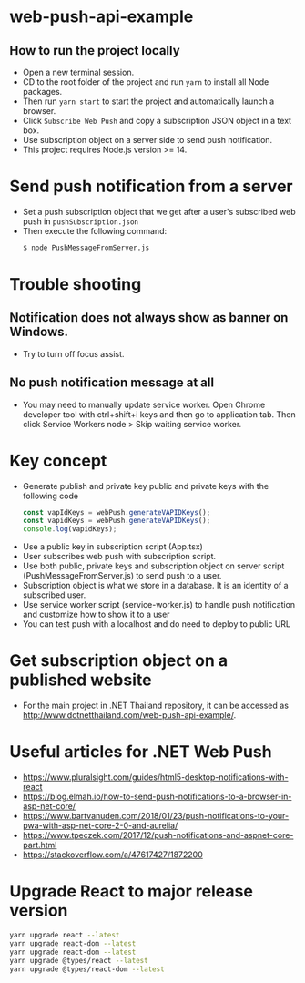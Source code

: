 # web-push-api-example

## How to run the project locally
- Open a new terminal session.
- CD to the root folder of the project and run `yarn` to install all Node packages.
- Then run `yarn start` to start the project and automatically launch a browser.
- Click `Subscribe Web Push` and copy a subscription JSON object in a text box. 
- Use subscription object on a server side to send push notification.
- This project requires Node.js version >= 14.


# Send push notification from a server
- Set a push subscription object that we get after a user's subscribed web push in `pushSubscription.json`
- Then execute the following command:
  ```sh
  $ node PushMessageFromServer.js
  ```

# Trouble shooting
## Notification does not always show as banner on Windows.
- Try to turn off focus assist.
## No push notification message at all
- You may need to manually update service worker. Open Chrome developer tool with ctrl+shift+i keys and then go to application tab.
  Then click Service Workers node > Skip waiting service worker.

# Key concept
- Generate publish and private key public and private keys with the following code
  ```js
  const vapIdKeys = webPush.generateVAPIDKeys();
  const vapidKeys = webPush.generateVAPIDKeys();
  console.log(vapidKeys);
  ```
- Use a public key in subscription script (App.tsx)
- User subscribes web push with subscription script.
- Use both public, private keys and subscription object on server script (PushMessageFromServer.js) to send push to a user.
- Subscription object is what we store in a database. It is an identity of a subscribed user.
- Use service worker script (service-worker.js) to handle push notification and customize how to show it to a user
- You can test push with a localhost and do need to deploy to public URL

# Get subscription object on a published website
- For the main project in .NET Thailand repository, it can be accessed as http://www.dotnetthailand.com/web-push-api-example/.

# Useful articles for .NET Web Push
- https://www.pluralsight.com/guides/html5-desktop-notifications-with-react
- https://blog.elmah.io/how-to-send-push-notifications-to-a-browser-in-asp-net-core/
- https://www.bartvanuden.com/2018/01/23/push-notifications-to-your-pwa-with-asp-net-core-2-0-and-aurelia/
- https://www.tpeczek.com/2017/12/push-notifications-and-aspnet-core-part.html
- https://stackoverflow.com/a/47617427/1872200

# Upgrade React to major release version
  ```sh
  yarn upgrade react --latest
  yarn upgrade react-dom --latest
  yarn upgrade react-dom --latest
  yarn upgrade @types/react --latest
  yarn upgrade @types/react-dom --latest
  ```
